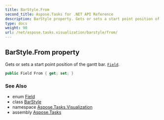```yaml
---
title: BarStyle.From
second_title: Aspose.Tasks for .NET API Reference
description: BarStyle property. Gets or sets a start point position of the gantt bar. Field
type: docs
weight: 90
url: /net/aspose.tasks.visualization/barstyle/from/
---
```

## BarStyle.From property

Gets or sets a start point position of the gantt bar. [`Field`](../../../aspose.tasks/field/).

```csharp
public Field From { get; set; }
```

### See Also

* enum [Field](../../../aspose.tasks/field/)
* class [BarStyle](../)
* namespace [Aspose.Tasks.Visualization](../../barstyle/)
* assembly [Aspose.Tasks](../../../)


